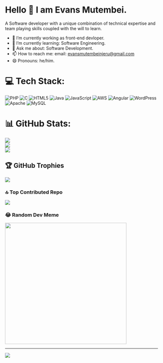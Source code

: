 # Hello 👋 I am Evans Mutembei.

A Software developer with a unique combination of technical expertise and team playing skills coupled with the will to learn.


- 🔭 I’m currently working as front-end devloper.
- 🌱 I’m currently learning: Software Engineering.
- 💬 Ask me about: Software Development.
- 📫 How to reach me: email: evansmutembeinjeru@gmail.com
- 😄 Pronouns: he/him.


# 💻 Tech Stack:
![PHP](https://img.shields.io/badge/php-%23777BB4.svg?style=for-the-badge&logo=php&logoColor=white) ![C](https://img.shields.io/badge/c-%2300599C.svg?style=for-the-badge&logo=c&logoColor=white) ![HTML5](https://img.shields.io/badge/html5-%23E34F26.svg?style=for-the-badge&logo=html5&logoColor=white) ![Java](https://img.shields.io/badge/java-%23ED8B00.svg?style=for-the-badge&logo=openjdk&logoColor=white) ![JavaScript](https://img.shields.io/badge/javascript-%23323330.svg?style=for-the-badge&logo=javascript&logoColor=%23F7DF1E) ![AWS](https://img.shields.io/badge/AWS-%23FF9900.svg?style=for-the-badge&logo=amazon-aws&logoColor=white) ![Angular](https://img.shields.io/badge/angular-%23DD0031.svg?style=for-the-badge&logo=angular&logoColor=white) ![WordPress](https://img.shields.io/badge/WordPress-%23117AC9.svg?style=for-the-badge&logo=WordPress&logoColor=white) ![Apache](https://img.shields.io/badge/apache-%23D42029.svg?style=for-the-badge&logo=apache&logoColor=white) ![MySQL](https://img.shields.io/badge/mysql-4479A1.svg?style=for-the-badge&logo=mysql&logoColor=white)
# 📊 GitHub Stats:
![](https://github-readme-stats.vercel.app/api?username=mutembeievans&theme=dark&hide_border=false&include_all_commits=true&count_private=true)<br/>
![](https://github-readme-streak-stats.herokuapp.com/?user=mutembeievans&theme=dark&hide_border=false)<br/>
![](https://github-readme-stats.vercel.app/api/top-langs/?username=mutembeievans&theme=dark&hide_border=false&include_all_commits=true&count_private=true&layout=compact)

## 🏆 GitHub Trophies
![](https://github-profile-trophy.vercel.app/?username=mutembeievans&theme=radical&no-frame=false&no-bg=true&margin-w=4)

### 🔝 Top Contributed Repo
![](https://github-contributor-stats.vercel.app/api?username=mutembeievans&limit=5&theme=dark&combine_all_yearly_contributions=true)

### 😂 Random Dev Meme
<img src='https://memer-new.vercel.app/' style="height: 400px;"/>

---
[![](https://visitcount.itsvg.in/api?id=mutembeievans&icon=0&color=0)](https://visitcount.itsvg.in)

<!-- Proudly created with GPRM ( https://gprm.itsvg.in ) -->
